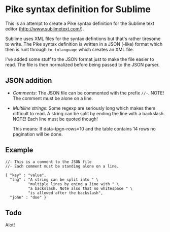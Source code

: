 Pike syntax definition for Sublime
==================================

This is an attempt to create a Pike syntax definition for the Sublime
text editor (http://www.sublimetext.com/).

Sublime uses XML files for the syntax defintions but that's rather tiresome
to write. The Pike syntax definition is written in a JSON (-like) format which
then is runt through `to-tmlanguage` which creates an XML file.

I've added some stuff to the JSON format just to make the file easier to read.
The file is then normalized before being passed to the JSON parser.

JSON addition
----------------

  * *Comments*: The JSON file can be commented with the prefix `//-`. 
    NOTE! The comment must be alone on a line.
	
  * *Multiline strings*: Some regexp are seriously long which makes them
    difficult to read. A string can be split by ending the line with a 
    backslash. NOTE! Each line must be quoted though!
    
    This means: If data-tpgn-rows=10 and the table contains 14 rows no 
    pagination will be done.

Example
---------------

    //- This is a comment to the JSON file
    //- Each comment must be standing alone on a line.
    
    { "key" : "value",
      "lng" : "A string can be split into " \
              "multiple lines by ening a line with " \
              "a backslash. Note also that no whitespace " \
              "is allowed after the backslash",
      "john" : "doe" }
      
Todo
----------------

Alot!

